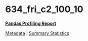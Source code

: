 # 634_fri_c2_100_10

[**Pandas Profiling Report**](https://epistasislab.github.io/penn-ml-benchmarks/profile/634_fri_c2_100_10.html)

[Metadata](metadata.yaml) | [Summary Statistics](summary_stats.tsv)


